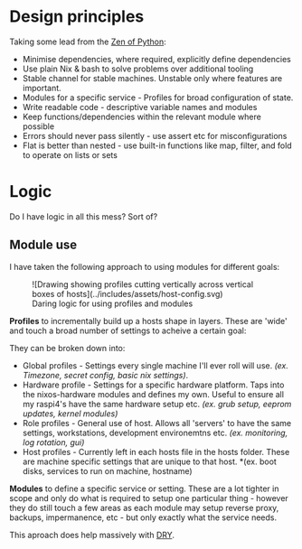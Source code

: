# Design principles

Taking some lead from the [Zen of Python](https://peps.python.org/pep-0020/):

- Minimise dependencies, where required, explicitly define dependencies
- Use plain Nix & bash to solve problems over additional tooling
- Stable channel for stable machines. Unstable only where features are important.
- Modules for a specific service - Profiles for broad configuration of state.
- Write readable code - descriptive variable names and modules
- Keep functions/dependencies within the relevant module where possible
- Errors should never pass silently - use assert etc for misconfigurations
- Flat is better than nested - use built-in functions like map, filter, and fold to operate on lists or sets

# Logic

Do I have logic in all this mess?  Sort of?

## Module use

I have taken the following approach to using modules for different goals:

<figure markdown="span">
![Drawing showing profiles cutting vertically across vertical boxes of hosts](../includes/assets/host-config.svg)
  <figcaption>Daring logic for using profiles and modules</figcaption>
</figure>

**Profiles** to incrementally build up a hosts shape in layers.  These are 'wide' and touch a broad number of settings to acheive a certain goal:

They can be broken down into:
* Global profiles - Settings every single machine I'll ever roll will use.  *(ex. Timezone, secret config, basic nix settings)*.
* Hardware profile - Settings for a specific hardware platform.  Taps into the nixos-hardware modules and defines my own.  Useful to ensure all my raspi4's have the same hardware setup etc. *(ex. grub setup, eeprom updates, kernel modules)*
* Role profiles - General use of host.  Allows all 'servers' to have the same settings, workstations, development environemtns etc.  *(ex. monitoring, log rotation, gui)*
* Host profiles - Currently left in each hosts file in the hosts folder.  These are machine specific settings that are unique to that host. *(ex. boot disks, services to run on machine, hostname)

**Modules** to define a specific service or setting.  These are a lot tighter in scope and only do what is required to setup one particular thing - however they do still touch a few areas as each module may setup reverse proxy, backups, impermanence, etc - but only exactly what the service needs.

This aproach does help massively with [DRY](https://en.wikipedia.org/wiki/Don%27t_repeat_yourself).